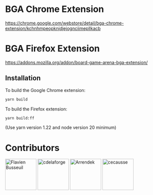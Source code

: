 # BGA Chrome Extension

https://chrome.google.com/webstore/detail/bga-chrome-extension/kchnhmpeopknjdjejognciimepllkacb

# BGA Firefox Extension

https://addons.mozilla.org/addon/board-game-arena-bga-extension/

## Installation

To build the Google Chrome extension:

```bash
yarn build
```

To build the Firefox extension:

```bash
yarn build:ff
```

(Use yarn version 1.22 and node version 20 minimum)

# Contributors

<a href=https://github.com/FlavienBusseuil><img src="https://github.com/flavienbusseuil.png"  width="100;" alt="Flavien Busseuil" title="Flavien Busseuil" /></a>
<a href=https://github.com/cdelaforge><img src="https://github.com/cdelaforge.png"  width="100;" alt="cdelaforge" title="Christophe Delaforge" /></a>
<a href=https://github.com/arrendek><img src="https://github.com/arrendek.png"  width="100;" alt="Arrendek" title="Arrendek" /></a>
<a href=https://github.com/cecausse><img src="https://github.com/cecausse.png"  width="100;" alt="cecausse" title="Cédric Causse" /></a>

